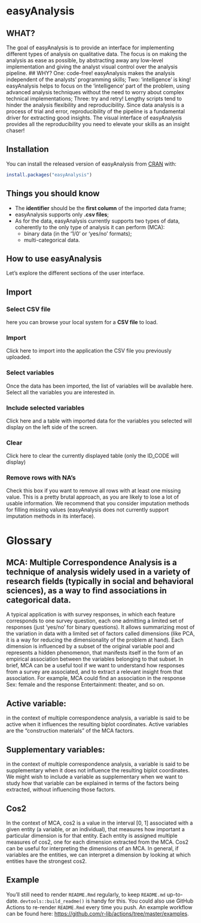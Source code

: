 
<!-- README.md is generated from README.Rmd. Please edit that file -->

# easyAnalysis

<!-- badges: start -->

<!-- badges: end -->

## WHAT?

The goal of easyAnalysis is to provide an interface for implementing
different types of analysis on qualitative data. The focus is on making
the analysis as ease as possible, by abstracting away any low-level
implementation and giving the analyst visual control over the analysis
pipeline. \#\# WHY? One: code-free\! easyAnalysis makes the analysis
independent of the analysts’ programming skills; Two: ‘intelligence’ is
king\! easyAnalysis helps to focus on the ‘intelligence’ part of the
problem, using advanced analysis techniques without the need to worry
about complex technical implementations; Three: try and retry\! Lengthy
scripts tend to hinder the analysis flexibility and reproducibility.
Since data analysis is a process of trial and error, reproducibility of
the pipeline is a fundamental driver for extracting good insights. The
visual interface of easyAnalysis provides all the reproducibility you
need to elevate your skills as an insight chaser\!

## Installation

You can install the released version of easyAnalysis from
[CRAN](https://CRAN.R-project.org) with:

``` r
install.packages("easyAnalysis")
```

## Things you should know

  - The **identifier** should be the **first column** of the imported
    data frame;
  - easyAnalysis supports only **.csv files**;
  - As for the data, easyAnalysis currently supports two types of data,
    coherently to the only type of analysis it can perform (MCA):
      - binary data (in the ‘1/0’ or ‘yes/no’ formats);
      - multi-categorical data.

## How to use easyAnalysis

Let’s explore the different sections of the user interface.

## Import

### **Select CSV file**

here you can browse your local system for a **CSV file** to load.

### Import

Click here to import into the application the CSV file you previously
uploaded.

### Select variables

Once the data has been imported, the list of variables will be available
here. Select all the variables you are interested in.

### Include selected variables

Click here and a table with imported data for the variables you selected
will display on the left side of the screen.

### Clear

Click here to clear the currently displayed table (only the ID\_CODE
will display)

### Remove rows with NA’s

Check this box if you want to remove all rows with at least one missing
value. This is a pretty brutal approach, as you are likely to lose a lot
of usable information. We recommend that you consider imputation methods
for filling missing values (easyAnalysis does not currently support
imputation methods in its interface).

# Glossary

## MCA: Multiple Correspondence Analysis is a technique of analysis widely used in a variety of research fields (typically in social and behavioral sciences), as a way to find associations in categorical data.

A typical application is with survey responses, in which each feature
corresponds to one survey question, each one admitting a limited set of
responses (just ‘yes/no’ for binary questions). It allows summarizing
most of the variation in data with a limited set of factors called
dimensions (like PCA, it is a way for reducing the dimensionality of the
problem at hand). Each dimension is influenced by a subset of the
original variable pool and represents a hidden phenomenon, that
manifests itself in the form of an empirical association between the
variables belonging to that subset. In brief, MCA can be a useful tool
if we want to understand how responses from a survey are associated, and
to extract a relevant insight from that association. For example, MCA
could find an association in the response Sex: female and the response
Entertainment: theater, and so on.

## Active variable:

in the context of multiple correspondence analysis, a variable is said
to be active when it influences the resulting biplot coordinates. Active
variables are the “construction materials” of the MCA factors.

## Supplementary variables:

in the context of multiple correspondence analysis, a variable is said
to be supplementary when it does not influence the resulting biplot
coordinates. We might wish to include a variable as supplementary when
we want to study how that variable can be explained in terms of the
factors being extracted, without influencing those factors.

## Cos2

In the context of MCA, cos2 is a value in the interval \[0, 1\]
associated with a given entity (a variable, or an individual), that
measures how important a particular dimension is for that entity. Each
entity is assigned multiple measures of cos2, one for each dimension
extracted from the MCA. Cos2 can be useful for interpreting the
dimensions of an MCA. In general, if variables are the entities, we can
interpret a dimension by looking at which entities have the strongest
cos2.

## Example

You’ll still need to render `README.Rmd` regularly, to keep `README.md`
up-to-date. `devtools::build_readme()` is handy for this. You could also
use GitHub Actions to re-render `README.Rmd` every time you push. An
example workflow can be found here:
<https://github.com/r-lib/actions/tree/master/examples>.

